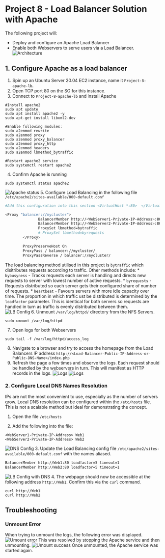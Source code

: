 # Project 8 - Load Balancer Solution with Apache 
The following project will:
* Deploy and configure an Apache Load Balancer
* Enable both Webservers to serve users via a Load Balancer. 
![Architecture](/Project8/images/architecture.png)

## 1. Configure Apache as a load balancer
1. Spin up an Ubuntu Server 20.04 EC2 instance, name it `Project-8-apache-lb`.
2. Open TCP port 80 on the SG for this instance. 
3. Connect to `Project-8-apache-lb` and install Apache 
```
#Install apache2
sudo apt update
sudo apt install apache2 -y
sudo apt-get install libxml2-dev

#Enable following modules:
sudo a2enmod rewrite
sudo a2enmod proxy
sudo a2enmod proxy_balancer
sudo a2enmod proxy_http
sudo a2enmod headers
sudo a2enmod lbmethod_bytraffic

#Restart apache2 service
sudo systemctl restart apache2
```
4. Confirm Apache is running 
```
sudo systemctl status apache2
```
![Apache status](/Project8/images/Apache_status.png)
5. Configure Load Balancing in the following file `/etc/apache2/sites-available/000-default.conf`
```bash
#Add this configuration into this section <VirtualHost *:80>  </VirtualHost>

<Proxy "balancer://mycluster">
               BalancerMember http://<WebServer1-Private-IP-Address>:80 loadfactor=5 timeout=1
               BalancerMember http://<WebServer2-Private-IP-Address>:80 loadfactor=5 timeout=1
               ProxySet lbmethod=bytraffic
               # ProxySet lbmethod=byrequests
        </Proxy>

        ProxyPreserveHost On
        ProxyPass / balancer://mycluster/
        ProxyPassReverse / balancer://mycluster/
```
The load balancing method utilised in this project is `bytraffic` which disitributes requests according to traffic. Other methods include:
        * `bybusyness` - Tracks requests each server is handling and directs new requests to server with lowest number of active requests. 
        * `byrequests` - Requests distributed so each server gets their configured share of number of requests. 
        * `heartbeat` - Favours servers with more idle capacity over time. 
The proportion in which traffic ust be distributed is determined by the `loadfactor` parameter. This is identical for both servers so requests are handled in turn as traffic is evenly distributed between them.    
![LB Config](/Project8/images/LB_config.png)
6. Unmount `/var/log/httpd/` directory from the NFS Servers. 
```
sudo umount /var/log/httpd
```
7. Open logs for both Webservers 
```
sudo tail -f /var/log/httpd/access_log
```
8. Navigate to a browser and try to access the homepage from the Load Balancers IP address `http://<Load-Balancer-Public-IP-Address-or-Public-DNS-Name>/index.php`
9. Refresh the page a few times and observe the logs. Each request should be handled by the webservers in turn. This will manifest as HTTP records in the logs. 
![Logs](/Project8/images/logs1.png)
![Logs](/Project8/images/logs2.png)

### 2. Configure Local DNS Names Resolution
IPs are not the most convenient to use, especially as the number of servers grow. Local DNS resolution can be configured within the `/etc/hosts` file. This is not a scalable method but ideal for demonstrating the concept. 
1. Open the file `/etc/hosts`

2. Add the following into the file:
```
<WebServer1-Private-IP-Address> Web1
<WebServer2-Private-IP-Address> Web2
```
![DNS Config](/Project8/images/dns_config.png)
3. Update the Load Balancing config file `/etc/apache2/sites-available/000-default.conf` with the names aliased. 
```bash
BalancerMember http://Web1:80 loadfactor=5 timeout=1
BalancerMember http://Web2:80 loadfactor=5 timeout=1
```
![LB Config with DNS](/Project8/images/LB_config_with_DNS.png)
4. The webpage should now be accessible at the following address  `http://Web1`. Confirm this via the `curl` command.
```
curl http://Web1
curl http://Web2
```

## Troubleshooting
### Unmount Error
When trying to unmount the logs, the following error was displayed. 
![Umount error](/Project8/images/umount_error.png)
This was resolved by stopping the Apache service and then unmounting.
![Umount success](/Project8/images/umount_success.png)
Once unmounted, the Apache service was started again. 
